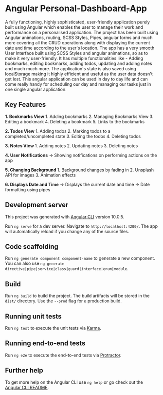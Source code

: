 # Angular Personal-Dashboard-App

A fully functioning, highly sophisticated, user-friendly application purely built using Angular which enables the user to manage their work and performance on a personalised application. The project has been built using Angular animations, routing, SCSS Styles, Pipes, angular forms and much more covering all the CRUD operations along with displaying the current date and time according to the user's location. The app has a very smooth User Interface built using SCSS Styles and angular animations, so as to make it very user-friendly. It has multiple functionalities like - Adding bookmarks, editing bookmarks, adding todos, updating and adding notes and much much more. The application's state is also saved using localStorage making it highly efficient and useful as the user data doesn't get lost. This angular application can be used in day to day life and can come really handy for scheduling our day and managing our tasks just in one single angular application.

## Key Features

**1. Bookmarks View**
    1. Adding bookmarks
    2. Managing Bookmarks View
    3. Editing a bookmark
    4. Deleting a bookmark
    5. Links to the bookmarks
    
**2. Todos View**
    1. Adding todos
    2. Marking todos to a completed/uncompleted state
    3. Editing the todos
    4. Deleting todos
    
**3. Notes View**
    1. Adding notes
    2. Updating notes
    3. Deleting notes
    
**4. User Notifications**
    -> Showing notifications on performing actions on the app    
  
**5. Changing Background**
    1. Background changes by fading in
    2. Unsplash API for images
    3. Animation effects
   
**6. Displays Date and Time**
    -> Displays the current date and time
    -> Date formatting using pipes
    
    

## Development server

This project was generated with [Angular CLI](https://github.com/angular/angular-cli) version 10.0.5.

Run `ng serve` for a dev server. Navigate to `http://localhost:4200/`. The app will automatically reload if you change any of the source files.

## Code scaffolding

Run `ng generate component component-name` to generate a new component. You can also use `ng generate directive|pipe|service|class|guard|interface|enum|module`.

## Build

Run `ng build` to build the project. The build artifacts will be stored in the `dist/` directory. Use the `--prod` flag for a production build.

## Running unit tests

Run `ng test` to execute the unit tests via [Karma](https://karma-runner.github.io).

## Running end-to-end tests

Run `ng e2e` to execute the end-to-end tests via [Protractor](http://www.protractortest.org/).

## Further help

To get more help on the Angular CLI use `ng help` or go check out the [Angular CLI README](https://github.com/angular/angular-cli/blob/master/README.md).
